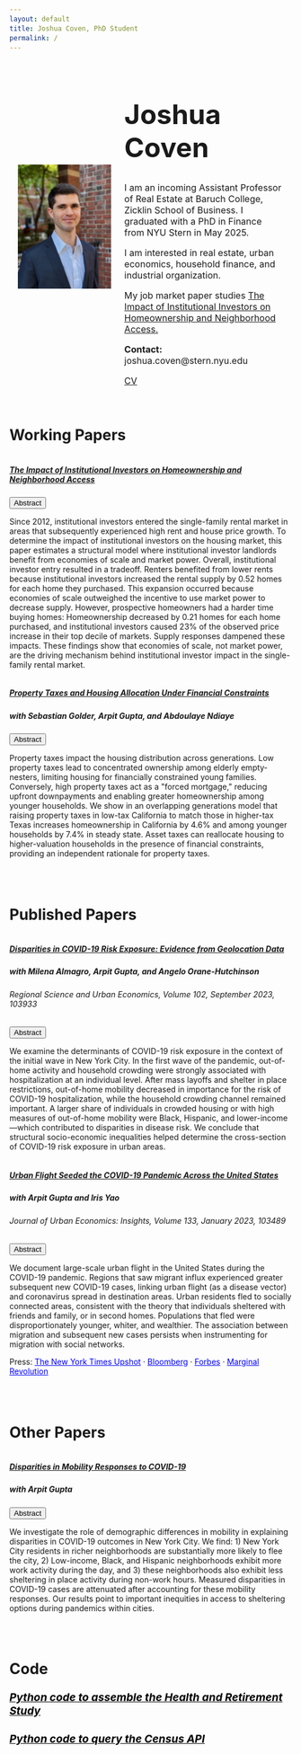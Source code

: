 ```yaml
---
layout: default
title: Joshua Coven, PhD Student
permalink: /
---
```

<link rel="stylesheet" href="https://cdnjs.cloudflare.com/ajax/libs/font-awesome/6.0.0-beta3/css/all.min.css">
<div class="home-container" style="display: flex; flex-wrap: wrap; justify-content: space-between; align-items: center; padding: 0 15px;">
    <!-- Image Container -->
    <div class="home-image" style="width: 35%; text-align: center;">
        <img src="/images/author.jpg" alt="Yours Truly" class="img-fluid" style="max-width: 100%; height: auto;">
    </div>
    <!-- Text Container -->
    <div class="home-text" style="width: 60%; text-align: left;">
        <h1 class="custom-color" style="font-size: 36pt;">Joshua Coven</h1>
        <p style="font-size: 12pt;">I am an incoming Assistant Professor of Real Estate at Baruch College, Zicklin School of Business. I graduated with a PhD in Finance from NYU Stern in May 2025.</p>
        <p style="font-size: 12pt;">I am interested in real estate, urban economics, household finance, and industrial organization.</p>
        <p style="font-size: 12pt;">My job market paper studies <a href="{{site.url}}/assets/JoshuaCovenJMP.pdf" class="custom-link">The Impact of Institutional Investors on Homeownership and Neighborhood Access.</a></p>
        <p style="font-size: 12pt;"><strong>Contact:</strong> joshua.coven@stern.nyu.edu</p>
        <p style="font-size: 12pt;"><a href="{{site.url}}/assets/CVJoshuaCoven.pdf" class="custom-link">CV</a></p>
    </div>
</div>
<div id="Papers"></div>
<br>
<h1 style="font-size: 20pt;">Working Papers</h1>
<div class="row card-row" style="display: flex; flex-wrap: wrap; justify-content: center">
    <div class="card" style="width: 100%; ">
        <div class="card-body">
            <h5 class="card-title">
                <a href="{{site.url}}/assets/JoshuaCovenJMP.pdf" class="custom-link-nounderline">
                    The Impact of Institutional Investors on Homeownership and Neighborhood Access
                </a>
            </h5>
            <button class="drawer-toggle" onclick="toggleDrawer('abstract1')">Abstract <span class="caret" id="caret-abstract1"><i class="fas fa-caret-down"></i></span></button>
            <div class="drawer" id="abstract1">
                <p class="card-text">Since 2012, institutional investors entered the single-family rental market in areas that subsequently experienced high rent and house price growth. To determine the impact of institutional investors on the housing market, this paper estimates a structural model where institutional investor landlords benefit from economies of scale and market power. Overall, institutional investor entry resulted in a tradeoff. Renters benefited from lower rents because institutional investors increased the rental supply by 0.52 homes for each home they purchased. This expansion occurred because economies of scale outweighed the incentive to use market power to decrease supply. However, prospective homeowners had a harder time buying homes: Homeownership decreased by 0.21 homes for each home purchased, and institutional investors caused 23% of the observed price increase in their top decile of markets. Supply responses dampened these impacts. These findings show that economies of scale, not market power, are the driving mechanism behind institutional investor impact in the single-family rental market.</p>
            </div>
        </div>
    </div>
</div>
<div class="row card-row" style="display: flex; flex-wrap: wrap; justify-content: center; margin-bottom: 15px;">
    <div class="card" style="width: 100%;">
        <div class="card-body">
            <h5 class="card-title">
                <a href="https://papers.ssrn.com/sol3/papers.cfm?abstract_id=4880480" class="custom-link-nounderline">
                    Property Taxes and Housing Allocation Under Financial Constraints
                </a>
            </h5>
            <h5>with Sebastian Golder, Arpit Gupta, and Abdoulaye Ndiaye</h5>
            <button class="drawer-toggle" onclick="toggleDrawer('abstract2')">Abstract <span class="caret" id="caret-abstract2"><i class="fas fa-caret-down"></i></span></button>
            <div class="drawer" id="abstract2">
                <p class="card-text">Property taxes impact the housing distribution across generations. Low property taxes lead to concentrated ownership among elderly empty-nesters, limiting housing for financially constrained young families. Conversely, high property taxes act as a "forced mortgage," reducing upfront downpayments and enabling greater homeownership among younger households. We show in an overlapping generations model that raising property taxes in low-tax California to match those in higher-tax Texas increases homeownership in California by 4.6% and among younger households by 7.4% in steady state. Asset taxes can reallocate housing to higher-valuation households in the presence of financial constraints, providing an independent rationale for property taxes.</p>
            </div>
        </div>
    </div>
</div>
<br>
<h1 style="font-size: 20pt">Published Papers</h1>
<div class="row card-row" style="display: flex; flex-wrap: wrap; justify-content: center;">
    <div class="card" style="width: 100%;">
        <div class="card-body">
            <h5 class="card-title">
                <a href="https://www.sciencedirect.com/science/article/pii/S0166046223000686" class="custom-link-nounderline">
                    Disparities in COVID-19 Risk Exposure: Evidence from Geolocation Data
                </a>
            </h5>
            <h5>with Milena Almagro, Arpit Gupta, and Angelo Orane-Hutchinson</h5>
            <h6>Regional Science and Urban Economics, Volume 102, September 2023, 103933</h6>
            <button class="drawer-toggle" onclick="toggleDrawer('abstract3')">Abstract <span class="caret" id="caret-abstract3"><i class="fas fa-caret-down"></i></span></button>
            <div class="drawer" id="abstract3">
                <p class="card-text">We examine the determinants of COVID-19 risk exposure in the context of the initial wave in New York City. In the first wave of the pandemic, out-of-home activity and household crowding were strongly associated with hospitalization at an individual level. After mass layoffs and shelter in place restrictions, out-of-home mobility decreased in importance for the risk of COVID-19 hospitalization, while the household crowding channel remained important. A larger share of individuals in crowded housing or with high measures of out-of-home mobility were Black, Hispanic, and lower-income—which contributed to disparities in disease risk. We conclude that structural socio-economic inequalities helped determine the cross-section of COVID-19 risk exposure in urban areas.</p>
            </div>
        </div>
    </div>
</div>
<div class="row card-row" style="display: flex; flex-wrap: wrap; justify-content: center; margin-bottom: 15px;">
    <div class="card" style="width: 100%;">
        <div class="card-body">
            <h5 class="card-title">
                <a href="https://www.sciencedirect.com/science/article/pii/S0094119022000663" class="custom-link-nounderline">
                    Urban Flight Seeded the COVID-19 Pandemic Across the United States
                </a>
            </h5>
            <h5>with Arpit Gupta and Iris Yao</h5>
            <h6>Journal of Urban Economics: Insights, Volume 133, January 2023, 103489</h6>
            <button class="drawer-toggle" onclick="toggleDrawer('abstract4')">Abstract <span class="caret" id="caret-abstract4"><i class="fas fa-caret-down"></i></span></button>
            <div class="drawer" id="abstract4">
                <p class="card-text">We document large-scale urban flight in the United States during the COVID-19 pandemic. Regions that saw migrant influx experienced greater subsequent new COVID-19 cases, linking urban flight (as a disease vector) and coronavirus spread in destination areas. Urban residents fled to socially connected areas, consistent with the theory that individuals sheltered with friends and family, or in second homes. Populations that fled were disproportionately younger, whiter, and wealthier. The association between migration and subsequent new cases persists when instrumenting for migration with social networks.</p>
                <p>Press:  
                    <a href="https://www.nytimes.com/interactive/2020/05/15/upshot/who-left-new-york-coronavirus.html" style="color: blue">The New York Times Upshot</a> · 
                    <a href="https://www.bloomberg.com/news/articles/2020-08-14/nyc-crime-spike-is-last-straw-pushing-anxious-residents-to-flee" style="color: blue">Bloomberg</a> · 
                    <a href="https://www.forbes.com/sites/williamhaseltine/2020/12/21/urban-flight-due-to-covid-19-is-temporary-not-permanent/?sh=6ab583d84cd5" style="color: blue">Forbes</a> · 
                    <a href="https://marginalrevolution.com/marginalrevolution/2020/04/escape-from-new-york.html" style="color: blue">Marginal Revolution</a>
                </p>
            </div>
        </div>
    </div>
</div>
<br>
<h1 style="font-size: 20pt">Other Papers</h1>
<div class="row card-row" style="display: flex; flex-wrap: wrap; justify-content: center; margin-bottom: 15px;">
    <div class="card" style="width: 100%;">
        <div class="card-body">
            <h5 class="card-title">
                <a href="https://static1.squarespace.com/static/56086d00e4b0fb7874bc2d42/t/5ebf201183c6f016ca3abd91/1589583893816/DemographicCovid.pdf" class="custom-link-nounderline">
                    Disparities in Mobility Responses to COVID-19
                </a>
            </h5>
            <h5>with Arpit Gupta</h5>
            <button class="drawer-toggle" onclick="toggleDrawer('abstract6')">Abstract <span class="caret" id="caret-abstract6"><i class="fas fa-caret-down"></i></span></button>
            <div class="drawer" id="abstract6">
                <p class="card-text">We investigate the role of demographic differences in mobility in explaining disparities in COVID-19 outcomes in New York City. We find: 1) New York City residents in richer neighborhoods are substantially more likely to flee the city, 2) Low-income, Black, and Hispanic neighborhoods exhibit more work activity during the day, and 3) these neighborhoods also exhibit less sheltering in place activity during non-work hours. Measured disparities in COVID-19 cases are attenuated after accounting for these mobility responses. Our results point to important inequities in access to sheltering options during pandemics within cities.</p>
            </div>
        </div>
    </div>
</div>
<br>
<div id="Code"></div>

<h1 style="font-size: 20pt">Code</h1>
<div class="row" style="width: 100%;">
    <div style="width: 100%;">
        <h5 style="font-size: 1rem">
            <a href="https://github.com/joshuacoven/HRS_Assembly" style="color: black; font-size: 1.2rem">Python code to assemble the Health and Retirement Study</a>
        </h5>
    </div>
</div>

<div class="row" style="width: 100%;">
    <div style="width: 100%;">
        <h5>
            <a href="https://github.com/joshuacoven/Query_The_Census" style="color: black; font-size: 1.2rem">Python code to query the Census API</a>
        </h5>
    </div>
</div>

 <script src="scripts/scripts.js"></script>
